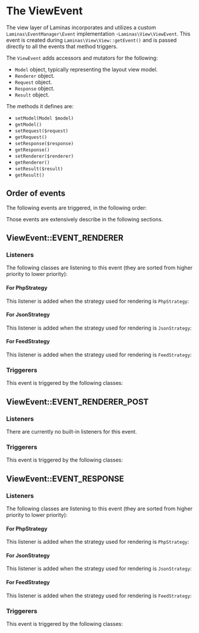 # The ViewEvent

The view layer of Laminas incorporates and utilizes a custom `Laminas\EventManager\Event`
implementation -`Laminas\View\ViewEvent`. This event is created during `Laminas\View\View::getEvent()` and
is passed directly to all the events that method triggers.

The `ViewEvent` adds accessors and mutators for the following:

- `Model` object, typically representing the layout view model.
- `Renderer` object.
- `Request` object.
- `Response` object.
- `Result` object.

The methods it defines are:

- `setModel(Model $model)`
- `getModel()`
- `setRequest($request)`
- `getRequest()`
- `setResponse($response)`
- `getResponse()`
- `setRenderer($renderer)`
- `getRenderer()`
- `setResult($result)`
- `getResult()`

## Order of events

The following events are triggered, in the following order:

Those events are extensively describe in the following sections.

## ViewEvent::EVENT\_RENDERER

### Listeners

The following classes are listening to this event (they are sorted from higher priority to lower
priority):

#### For PhpStrategy

This listener is added when the strategy used for rendering is `PhpStrategy`:

#### For JsonStrategy

This listener is added when the strategy used for rendering is `JsonStrategy`:

#### For FeedStrategy

This listener is added when the strategy used for rendering is `FeedStrategy`:

### Triggerers

This event is triggered by the following classes:

## ViewEvent::EVENT\_RENDERER\_POST

### Listeners

There are currently no built-in listeners for this event.

### Triggerers

This event is triggered by the following classes:

## ViewEvent::EVENT\_RESPONSE

### Listeners

The following classes are listening to this event (they are sorted from higher priority to lower
priority):

#### For PhpStrategy

This listener is added when the strategy used for rendering is `PhpStrategy`:

#### For JsonStrategy

This listener is added when the strategy used for rendering is `JsonStrategy`:

#### For FeedStrategy

This listener is added when the strategy used for rendering is `FeedStrategy`:

### Triggerers

This event is triggered by the following classes:
